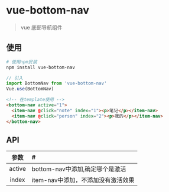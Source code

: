 # vue-bottom-nav

> vue 底部导航组件

## 使用

```bash
# 使用npm安装
npm install vue-bottom-nav
```

```javascript
// 引入 
import BottomNav from 'vue-bottom-nav' 
Vue.use(BottomNav)
```

```html
<!-- 在template使用 -->
<bottom-nav active="1">
  <item-nav @click="note" index="1"><p>笔记</p></item-nav>
  <item-nav @click="person" index="2"><p>我的</p></item-nav>
</bottom-nav>
```

## API

参数 |  #  
:---:|:---
active | bottom-nav中添加,确定哪个是激活
index | item-nav中添加，不添加没有激活效果


